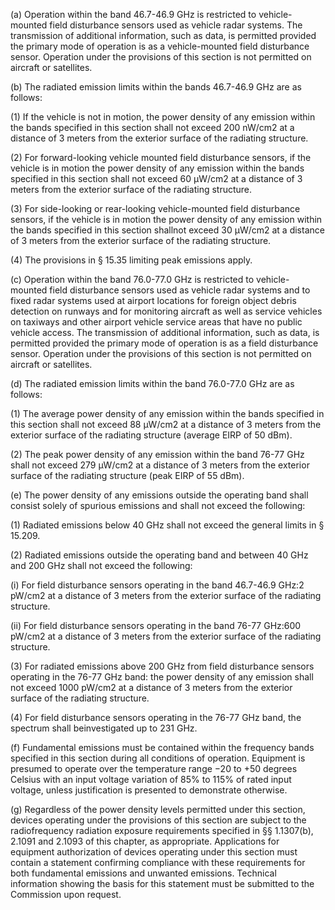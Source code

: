 (a) Operation within the band 46.7-46.9 GHz is restricted to vehicle-mounted field disturbance sensors used as vehicle radar systems. The transmission of additional information, such as data, is permitted provided the primary mode of operation is as a vehicle-mounted field disturbance sensor. Operation under the provisions of this section is not permitted on aircraft or satellites.

(b) The radiated emission limits within the bands 46.7-46.9 GHz are as follows:

(1) If the vehicle is not in motion, the power density of any emission within the bands specified in this section shall not exceed 200 nW/cm2 at a distance of 3 meters from the exterior surface of the radiating structure.
                

(2) For forward-looking vehicle mounted field disturbance sensors, if the vehicle is in motion the power density of any emission within the bands specified in this section shall not exceed 60 µW/cm2 at a distance of 3 meters from the exterior surface of the radiating structure.

(3) For side-looking or rear-looking vehicle-mounted field disturbance sensors, if the vehicle is in motion the power density of any emission within the bands specified in this section shallnot exceed 30 µW/cm2 at a distance of 3 meters from the exterior surface of the radiating structure.

(4) The provisions in § 15.35 limiting peak emissions apply.

(c) Operation within the band 76.0-77.0 GHz is restricted to vehicle-mounted field disturbance sensors used as vehicle radar systems and to fixed radar systems used at airport locations for foreign object debris detection on runways and for monitoring aircraft as well as service vehicles on taxiways and other airport vehicle service areas that have no public vehicle access. The transmission of additional information, such as data, is permitted provided the primary mode of operation is as a field disturbance sensor. Operation under the provisions of this section is not permitted on aircraft or satellites.

(d) The radiated emission limits within the band 76.0-77.0 GHz are as follows:

(1) The average power density of any emission within the bands specified in this section shall not exceed 88 µW/cm2 at a distance of 3 meters from the exterior surface of the radiating structure (average EIRP of 50 dBm).

(2) The peak power density of any emission within the band 76-77 GHz shall not exceed 279 µW/cm2 at a distance of 3 meters from the exterior surface of the radiating structure (peak EIRP of 55 dBm).

(e) The power density of any emissions outside the operating band shall consist solely of spurious emissions and shall not exceed the following:

(1) Radiated emissions below 40 GHz shall not exceed the general limits in § 15.209.

(2) Radiated emissions outside the operating band and between 40 GHz and 200 GHz shall not exceed the following:

(i) For field disturbance sensors operating in the band 46.7-46.9 GHz:2 pW/cm2 at a distance of 3 meters from the exterior surface of the radiating structure.

(ii) For field disturbance sensors operating in the band 76-77 GHz:600 pW/cm2 at a distance of 3 meters from the exterior surface of the radiating structure.

(3) For radiated emissions above 200 GHz from field disturbance sensors operating in the 76-77 GHz band: the power density of any emission shall not exceed 1000 pW/cm2 at a distance of 3 meters from the exterior surface of the radiating structure.

(4) For field disturbance sensors operating in the 76-77 GHz band, the spectrum shall beinvestigated up to 231 GHz.

(f) Fundamental emissions must be contained within the frequency bands specified in this section during all conditions of operation. Equipment is presumed to operate over the temperature range −20 to +50 degrees Celsius with an input voltage variation of 85% to 115% of rated input voltage, unless justification is presented to demonstrate otherwise.

(g) Regardless of the power density levels permitted under this section, devices operating under the provisions of this section are subject to the radiofrequency radiation exposure requirements specified in §§ 1.1307(b), 2.1091 and 2.1093 of this chapter, as appropriate. Applications for equipment authorization of devices operating under this section must contain a statement confirming compliance with these requirements for both fundamental emissions and unwanted emissions. Technical information showing the basis for this statement must be submitted to the Commission upon request.

